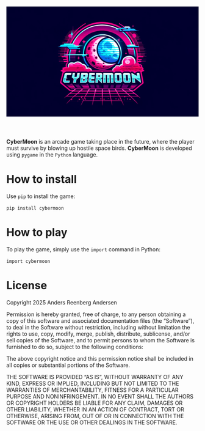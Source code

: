 <h1 align="center">
<img src="https://github.com/areenberg/CyberMoon/blob/main/CyberMoonLogo2.png" width="1280">
</h1><br>


**CyberMoon** is an arcade game taking place in the future, where the player must survive by blowing up hostile space birds. **CyberMoon** is developed using `pygame` in the `Python` language.

# How to install

Use `pip` to install the game:

```
pip install cybermoon
```

# How to play

To play the game, simply use the `import` command in Python:

```
import cybermoon
```

# License

Copyright 2025 Anders Reenberg Andersen

Permission is hereby granted, free of charge, to any person obtaining a copy of this software and associated documentation files (the “Software”), to deal in the Software without restriction, including without limitation the rights to use, copy, modify, merge, publish, distribute, sublicense, and/or sell copies of the Software, and to permit persons to whom the Software is furnished to do so, subject to the following conditions:

The above copyright notice and this permission notice shall be included in all copies or substantial portions of the Software.

THE SOFTWARE IS PROVIDED “AS IS”, WITHOUT WARRANTY OF ANY KIND, EXPRESS OR IMPLIED, INCLUDING BUT NOT LIMITED TO THE WARRANTIES OF MERCHANTABILITY, FITNESS FOR A PARTICULAR PURPOSE AND NONINFRINGEMENT. IN NO EVENT SHALL THE AUTHORS OR COPYRIGHT HOLDERS BE LIABLE FOR ANY CLAIM, DAMAGES OR OTHER LIABILITY, WHETHER IN AN ACTION OF CONTRACT, TORT OR OTHERWISE, ARISING FROM, OUT OF OR IN CONNECTION WITH THE SOFTWARE OR THE USE OR OTHER DEALINGS IN THE SOFTWARE.